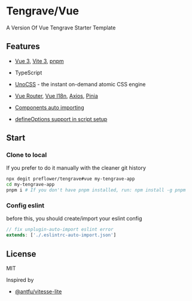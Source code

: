 # Tengrave/Vue
A Version Of Vue Tengrave Starter Template

## Features

- [Vue 3](https://github.com/vuejs/core), [Vite 3](https://github.com/vitejs/vite), [pnpm](https://pnpm.io/)

- TypeScript

- [UnoCSS](https://github.com/antfu/unocss) - the instant on-demand atomic CSS engine

- [Vue Router](https://router.vuejs.org/zh/introduction.html), [Vue I18n](https://vue-i18n.intlify.dev/), [Axios](https://axios-http.com/docs/intro), [Pinia](https://pinia.vuejs.org/introduction.html)

- [Components auto importing](https://github.com/antfu/unplugin-auto-import)

- [defineOptions support in script setup](https://github.com/sxzz/unplugin-vue-macros/tree/main/packages/define-options#readme)

## Start

### Clone to local

If you prefer to do it manually with the cleaner git history

```bash
npx degit preflower/tengrave#vue my-tengrave-app
cd my-tengrave-app
pnpm i # If you don't have pnpm installed, run: npm install -g pnpm
```

### Config eslint

before this, you should create/import your eslint config

```js
// fix unplugin-auto-import eslint error
extends: ['./.eslintrc-auto-import.json']
```

## License
MIT

Inspired by 
- [@antfu/vitesse-lite](https://github.com/antfu/vitesse-lite)
